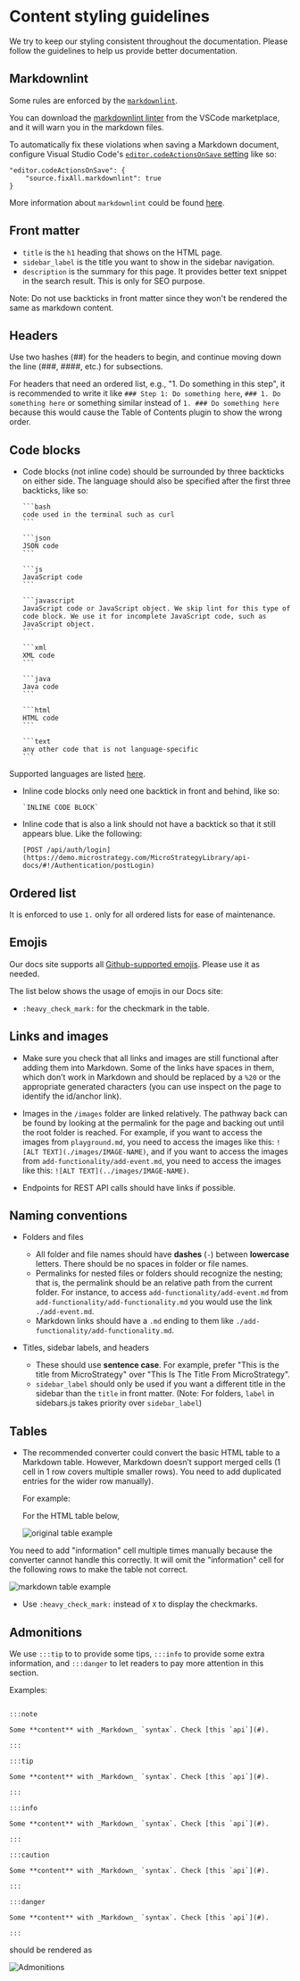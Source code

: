 <!-- markdownlint-disable-file MD041 -->

# Content styling guidelines

We try to keep our styling consistent throughout the documentation. Please follow the guidelines to help us provide better documentation.

## Markdownlint

Some rules are enforced by the [`markdownlint`](../.markdownlint.yml).

You can download the [markdownlint linter](https://marketplace.visualstudio.com/items?itemName=DavidAnson.vscode-markdownlint) from the VSCode marketplace, and it will warn you in the markdown files.

To automatically fix these violations when saving a Markdown document, configure Visual Studio Code's [`editor.codeActionsOnSave` setting](https://code.visualstudio.com/docs/getstarted/settings) like so:

```text
"editor.codeActionsOnSave": {
    "source.fixAll.markdownlint": true
}
```

More information about `markdownlint` could be found [here](https://github.com/DavidAnson/markdownlint#rules--aliases).

## Front matter

- `title` is the `h1` heading that shows on the HTML page.
- `sidebar_label` is the title you want to show in the sidebar navigation.
- `description` is the summary for this page. It provides better text snippet in the search result. This is only for SEO purpose.

Note: Do not use backticks in front matter since they won't be rendered the same as markdown content.

## Headers

Use two hashes (##) for the headers to begin, and continue moving down the line (###, ####, etc.) for subsections.

For headers that need an ordered list, e.g., "1. Do something in this step", it is recommended to write it like `### Step 1: Do something here`, `### 1. Do something here` or something similar instead of `1. ### Do something here` because this would cause the Table of Contents plugin to show the wrong order.

## Code blocks

- Code blocks (not inline code) should be surrounded by three backticks on either side. The language should also be specified after the first three backticks, like so:

  ````text
  ```bash
  code used in the terminal such as curl
  ```

  ```json
  JSON code
  ```

  ```js
  JavaScript code
  ```

  ```javascript
  JavaScript code or JavaScript object. We skip lint for this type of code block. We use it for incomplete JavaScript code, such as JavaScript object.
  ```

  ```xml
  XML code
  ```

  ```java
  Java code
  ```

  ```html
  HTML code
  ```

  ```text
  any other code that is not language-specific
  ```
  ````

Supported languages are listed [here](https://prismjs.com/#languages-list).

- Inline code blocks only need one backtick in front and behind, like so:

  ```text
  `INLINE CODE BLOCK`
  ```

- Inline code that is also a link should not have a backtick so that it still appears blue. Like the following:

  ```text
  [POST /api/auth/login](https://demo.microstrategy.com/MicroStrategyLibrary/api-docs/#!/Authentication/postLogin)
  ```

## Ordered list

It is enforced to use `1.` only for all ordered lists for ease of maintenance.

## Emojis

Our docs site supports all [Github-supported emojis](https://github.com/ikatyang/emoji-cheat-sheet/blob/master/README.md). Please use it as needed.

The list below shows the usage of emojis in our Docs site:

- `:heavy_check_mark:` for the checkmark in the table.

## Links and images

- Make sure you check that all links and images are still functional after adding them into Markdown. Some of the links have spaces in them, which don’t work in Markdown and should be replaced by a `%20` or the appropriate generated characters (you can use inspect on the page to identify the id/anchor link).

- Images in the `/images` folder are linked relatively. The pathway back can be found by looking at the permalink for the page and backing out until the root folder is reached. For example, if you want to access the images from `playground.md`, you need to access the images like this: `![ALT TEXT](./images/IMAGE-NAME)`, and if you want to access the images from `add-functionality/add-event.md`, you need to access the images like this: `![ALT TEXT](../images/IMAGE-NAME)`.

- Endpoints for REST API calls should have links if possible.

## Naming conventions

- Folders and files

  - All folder and file names should have **dashes** (`-`) between **lowercase** letters. There should be no spaces in folder or file names.
  - Permalinks for nested files or folders should recognize the nesting; that is, the permalink should be an relative path from the current folder. For instance, to access `add-functionality/add-event.md` from `add-functionality/add-functionality.md` you would use the link `./add-event.md`.
  - Markdown links should have a `.md` ending to them like `./add-functionality/add-functionality.md`.

- Titles, sidebar labels, and headers

  - These should use **sentence case**. For example, prefer "This is the title from MicroStrategy" over "This Is The Title From MicroStrategy".
  - `sidebar_label` should only be used if you want a different title in the sidebar than the `title` in front matter. (Note: For folders, `label` in sidebars.js takes priority over `sidebar_label`)

## Tables

- The recommended converter could convert the basic HTML table to a Markdown table. However, Markdown doesn’t support merged cells (1 cell in 1 row covers multiple smaller rows). You need to add duplicated entries for the wider row manually).

  For example:

  For the HTML table below,

  ![original table example](../docs/images/original_table_example.png)

You need to add "information" cell multiple times manually because the converter cannot handle this correctly. It will omit the "information" cell for the following rows to make the table not correct.

![markdown table example](../docs/images/markdown_table_example.png)

- Use `:heavy_check_mark:` instead of `X` to display the checkmarks.

## Admonitions

We use `:::tip` to to provide some tips, `:::info` to provide some extra information, and `:::danger` to let readers to pay more attention in this section.

Examples:

```text

:::note

Some **content** with _Markdown_ `syntax`. Check [this `api`](#).

:::

:::tip

Some **content** with _Markdown_ `syntax`. Check [this `api`](#).

:::

:::info

Some **content** with _Markdown_ `syntax`. Check [this `api`](#).

:::

:::caution

Some **content** with _Markdown_ `syntax`. Check [this `api`](#).

:::

:::danger

Some **content** with _Markdown_ `syntax`. Check [this `api`](#).

:::

```

should be rendered as

![Admonitions](../docs/images/admonitions.png)
